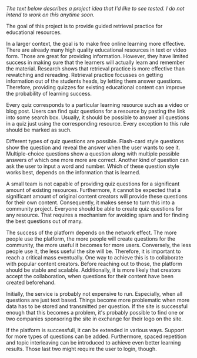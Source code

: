 *The text below describes a project idea that I'd like to see tested. I do not intend to work on this anytime soon.*

The goal of this project is to provide guided retrieval practice for educational resources.

In a larger context, the goal is to make free online learning more effective. There are already many high quality educational resources in text or video form. Those are great for providing information. However, they have limited success in making sure that the learners will actually learn and remember the material. Research shows that retrieval practice is more effective than rewatching and rereading. Retrieval practice focusses on getting information out of the students heads, by letting them answer questions. Therefore, providing quizzes for existing educational content can improve the probability of learning success.

Every quiz corresponds to a particular learning resource such as a video or blog post. Users can find quiz questions for a resource by pasting the link into some search box. Usually, it should be possible to answer all questions in a quiz just using the corresponding resource. Every exception to this rule should be marked as such.

Different types of quiz questions are possible. Flash-card style questions show the question and reveal the answer when the user wants to see it. Multiple-choice questions show a question along with multiple possible answers of which one more more are correct. Another kind of question can ask the user to input a word and number. Which of these question style works best, depends on the information that is learned.

A small team is not capable of providing quiz questions for a significant amount of existing resources. Furthermore, it cannot be expected that a significant amount of original content creators will provide these questions for their own content. Consequently, it makes sense to turn this into a community project. Everyone should be able to create quiz questions for any resource. That requires a mechanism for avoiding spam and for finding the best questions out of many.

The success of the platform depends on the network effect. The more people use the platform, the more people will create questions for the community, the more useful it becomes for more users. Conversely, the less people use it, the less useful the site will be. Therefore, it is important to reach a critical mass eventually. One way to achieve this is to collaborate with popular content creators. Before reaching out to those, the platform should be stable and scalable. Additionally, it is more likely that creators accept the collaboration, when questions for their content have been created beforehand.

Initially, the service is probably not expensive to run. Especially, when all questions are just text based. Things become more problematic when more data has to be stored and transmitted per question. If the site is successful enough that this becomes a problem, it's probably possible to find one or two companies sponsoring the site in exchange for their logo on the site.

If the platform is successfull, it can be extended in various ways. Support for more types of questions can be added. Furthermore, spaced repetition and topic interleaving can be introduced to achieve even better learning results. Those last two might require the user to login, though.
